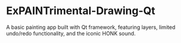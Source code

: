 # ExPAINTrimental-Drawing-Qt
A basic painting app built with Qt framework, featuring layers, limited undo/redo functionality, and the iconic HONK sound.
